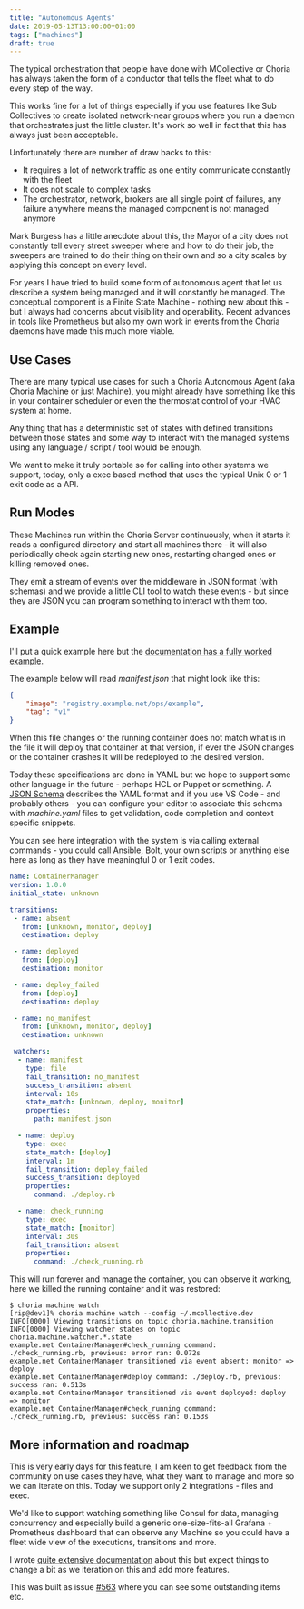 ```yaml
---
title: "Autonomous Agents"
date: 2019-05-13T13:00:00+01:00
tags: ["machines"]
draft: true
---
```


The typical orchestration that people have done with MCollective or Choria has always taken the form of a conductor that tells the fleet what to do every step of the way.

This works fine for a lot of things especially if you use features like Sub Collectives to create isolated network-near groups where you run a daemon that orchestrates just the little cluster. It's work so well in fact that this has always just been acceptable.

Unfortunately there are number of draw backs to this:

 * It requires a lot of network traffic as one entity communicate constantly with the fleet
 * It does not scale to complex tasks
 * The orchestrator, network, brokers are all single point of failures, any failure anywhere means the managed component is not managed anymore

Mark Burgess has a little anecdote about this, the Mayor of a city does not constantly tell every street sweeper where and how to do their job, the sweepers are trained to do their thing on their own and so a city scales by applying this concept on every level.

For years I have tried to build some form of autonomous agent that let us describe a system being managed and it will constantly be managed. The conceptual component is a Finite State Machine - nothing new about this - but I always had concerns about visibility and operability. Recent advances in tools like Prometheus but also my own work in events from the Choria daemons have made this much more viable.

## Use Cases

There are many typical use cases for such a Choria Autonomous Agent (aka Choria Machine or just Machine), you might already have something like this in your container scheduler or even the thermostat control of your HVAC system at home.

Any thing that has a deterministic set of states with defined transitions between those states and some way to interact with the managed systems using any language / script / tool would be enough.

We want to make it truly portable so for calling into other systems we support, today, only a exec based method that uses the typical Unix 0 or 1 exit code as a API.

## Run Modes

These Machines run within the Choria Server continuously, when it starts it reads a configured directory and start all machines there - it will also periodically check again starting new ones, restarting changed ones or killing removed ones.

They emit a stream of events over the middleware in JSON format (with schemas) and we provide a little CLI tool to watch these events - but since they are JSON you can program something to interact with them too.

## Example

I'll put a quick example here but the [documentation has a fully worked example](https://master.choria.io/docs/autoagents/example/).

The example below will read *manifest.json* that might look like this:

```json
{
    "image": "registry.example.net/ops/example",
    "tag": "v1"
}
```

When this file changes or the running container does not match what is in the file it will deploy that container at that version, if ever the JSON changes or the container crashes it will be redeployed to the desired version.

Today these specifications are done in YAML but we hope to support some other language in the future - perhaps HCL or Puppet or something. A [JSON Schema](https://choria.io/schemas/choria/machine/v1/manifest.json) describes the YAML format and if you use VS Code - and probably others - you can configure your editor to associate this schema with *machine.yaml* files to get validation, code completion and context specific snippets.

You can see here integration with the system is via calling external commands - you could call Ansible, Bolt, your own scripts or anything else here as long as they have meaningful 0 or 1 exit codes.

```yaml
name: ContainerManager
version: 1.0.0
initial_state: unknown

transitions:
 - name: absent
   from: [unknown, monitor, deploy]
   destination: deploy

 - name: deployed
   from: [deploy]
   destination: monitor

 - name: deploy_failed
   from: [deploy]
   destination: deploy

 - name: no_manifest
   from: [unknown, monitor, deploy]
   destination: unknown

 watchers:
  - name: manifest
    type: file
    fail_transition: no_manifest
    success_transition: absent
    interval: 10s
    state_match: [unknown, deploy, monitor]
    properties:
      path: manifest.json

  - name: deploy
    type: exec
    state_match: [deploy]
    interval: 1m
    fail_transition: deploy_failed
    success_transition: deployed
    properties:
      command: ./deploy.rb

  - name: check_running
    type: exec
    state_match: [monitor]
    interval: 30s
    fail_transition: absent
    properties:
      command: ./check_running.rb
```

This will run forever and manage the container, you can observe it working, here we killed the running container and it was restored:

```nohighlight
$ choria machine watch
[rip@dev1]% choria machine watch --config ~/.mcollective.dev
INFO[0000] Viewing transitions on topic choria.machine.transition
INFO[0000] Viewing watcher states on topic choria.machine.watcher.*.state
example.net ContainerManager#check_running command: ./check_running.rb, previous: error ran: 0.072s
example.net ContainerManager transitioned via event absent: monitor => deploy
example.net ContainerManager#deploy command: ./deploy.rb, previous: success ran: 0.513s
example.net ContainerManager transitioned via event deployed: deploy => monitor
example.net ContainerManager#check_running command: ./check_running.rb, previous: success ran: 0.153s
```

## More information and roadmap

This is very early days for this feature, I am keen to get feedback from the community on use cases they have, what they want to manage and more so we can iterate on this. Today we support only 2 integrations - files and exec.

We'd like to support watching something like Consul for data, managing concurrency and especially build a generic one-size-fits-all Grafana + Prometheus dashboard that can observe any Machine so you could have a fleet wide view of the executions, transitions and more.

I wrote [quite extensive documentation](https://choria.io/docs/autoagents/) about this but expect things to change a bit as we iteration on this and add more features.

This was built as issue [#563](https://github.com/choria-io/go-choria/issues/563) where you can see some outstanding items etc.
